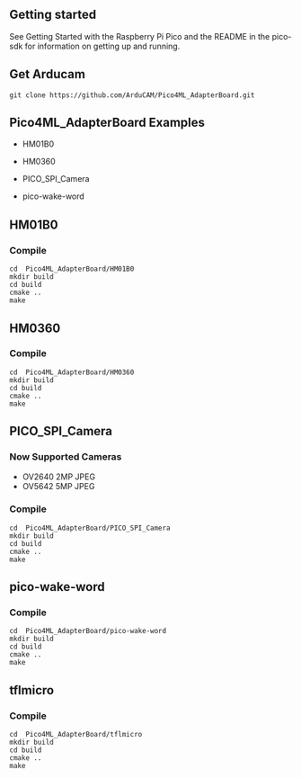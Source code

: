 ## Getting started
See Getting Started with the Raspberry Pi Pico and the README in the pico-sdk for information on getting up and running.
## Get Arducam
```
git clone https://github.com/ArduCAM/Pico4ML_AdapterBoard.git
```

## Pico4ML_AdapterBoard Examples
+ HM01B0
* HM0360
- PICO_SPI_Camera
+ pico-wake-word


## HM01B0

### Compile
```
cd  Pico4ML_AdapterBoard/HM01B0
mkdir build
cd build
cmake ..
make 
```

## HM0360

### Compile
```
cd  Pico4ML_AdapterBoard/HM0360
mkdir build
cd build
cmake ..
make 
```
## PICO_SPI_Camera

### Now Supported Cameras
-	OV2640		2MP	JPEG
-	OV5642		5MP	JPEG

### Compile
```
cd  Pico4ML_AdapterBoard/PICO_SPI_Camera
mkdir build
cd build
cmake ..
make 
```

## pico-wake-word

### Compile
```
cd  Pico4ML_AdapterBoard/pico-wake-word
mkdir build
cd build
cmake ..
make 
```


## tflmicro

### Compile
```
cd  Pico4ML_AdapterBoard/tflmicro
mkdir build
cd build
cmake ..
make 
```